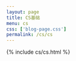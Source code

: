 ```yaml
---
layout: page
title: CS基础
menu: cs
css: ['blog-page.css']
permalink: /cs/cs
---
```


{% include cs/cs.html %}
